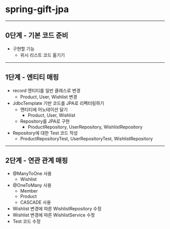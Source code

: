 # spring-gift-jpa

---
## 0단계 - 기본 코드 준비
- 구현할 기능
  - 위시 리스트 코드 옮기기
---
## 1단계 - 엔티티 매핑
- record 엔티티를 일반 클래스로 변경
  - Product, User, Wishlist 변경
- JdbcTemplate 기반 코드를 JPA로 리펙터링하기
  - 엔티티에 어노테이션 달기
    - Product, User, Wishlist
  - Repository를 JPA로 구현
    - ProductRepository, UserRepository, WishlistRepository
- Repository에 대한 Test 코드 작성
  - ProductRepositoryTest, UserRepositoryTest, WishlistRepository

---
## 2단계 - 연관 관계 매핑
- @ManyToOne 사용
  - Wishlist
- @OneToMany 사용
  - Member
  - Product
  - CASCADE 사용
- Wishlist 변경에 따른 WishlistRepository 수정
- Wishlist 변경에 따른 WishlistService 수정
- Test 코드 수정